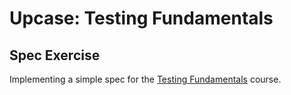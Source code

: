 # Upcase: Testing Fundamentals

## Spec Exercise

Implementing a simple spec for the [Testing Fundamentals](https://thoughtbot.com/upcase/testing-fundamentals) course.
